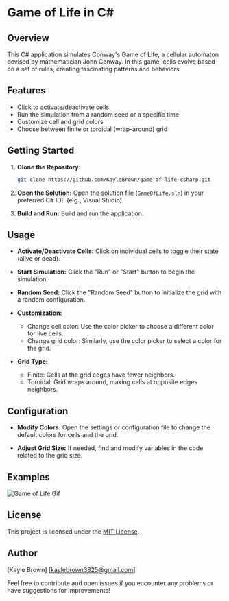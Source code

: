 
# Game of Life in C#

## Overview
This C# application simulates Conway's Game of Life, a cellular automaton devised by mathematician John Conway. In this game, cells evolve based on a set of rules, creating fascinating patterns and behaviors.

## Features
- Click to activate/deactivate cells
- Run the simulation from a random seed or a specific time
- Customize cell and grid colors
- Choose between finite or toroidal (wrap-around) grid

## Getting Started
1. **Clone the Repository:**
   ```bash
   git clone https://github.com/KayleBrown/game-of-life-csharp.git
   ```

2. **Open the Solution:**
   Open the solution file (`GameOfLife.sln`) in your preferred C# IDE (e.g., Visual Studio).

3. **Build and Run:**
   Build and run the application.

## Usage
- **Activate/Deactivate Cells:**
  Click on individual cells to toggle their state (alive or dead).

- **Start Simulation:**
  Click the "Run" or "Start" button to begin the simulation.

- **Random Seed:**
  Click the "Random Seed" button to initialize the grid with a random configuration.

- **Customization:**
  - Change cell color: Use the color picker to choose a different color for live cells.
  - Change grid color: Similarly, use the color picker to select a color for the grid.

- **Grid Type:**
  - Finite: Cells at the grid edges have fewer neighbors.
  - Toroidal: Grid wraps around, making cells at opposite edges neighbors.

## Configuration
- **Modify Colors:**
  Open the settings or configuration file to change the default colors for cells and the grid.

- **Adjust Grid Size:**
  If needed, find and modify variables in the code related to the grid size.

## Examples
![Game of Life Gif](https://s13.gifyu.com/images/SjaaH.gif)

## License
This project is licensed under the [MIT License](LICENSE).

## Author
[Kayle Brown]
[kaylebrown3825@gmail.com]

Feel free to contribute and open issues if you encounter any problems or have suggestions for improvements!
